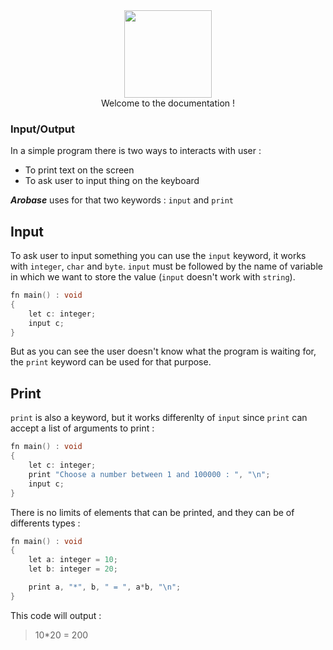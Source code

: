 <div align="center">
    <img width="140px" src="../others/logo.png"/><br/>
    Welcome to the documentation !
</div>

### Input/Output

In a simple program there is two ways to interacts with user :

* To print text on the screen
* To ask user to input thing on the keyboard

***Arobase*** uses for that two keywords : `input` and `print`

## Input

To ask user to input something you can use the `input` keyword, it works with `integer`, `char` and `byte`. `input` must be followed by the name of variable in which we want to store the value (`input` doesn't work with `string`).
```c
fn main() : void
{
    let c: integer;
    input c;
}
```

But as you can see the user doesn't know what the program is waiting for, the `print` keyword can be used for that purpose.

## Print

`print` is also a keyword, but it works differenlty of `input` since `print` can accept a list of arguments to print : 

```c
fn main() : void
{
    let c: integer;
    print "Choose a number between 1 and 100000 : ", "\n";
    input c;
}
```
There is no limits of elements that can be printed, and they can be of differents types : 

```c
fn main() : void
{
    let a: integer = 10;
    let b: integer = 20;

    print a, "*", b, " = ", a*b, "\n";
}
```

This code will output : 
> 10*20 = 200
